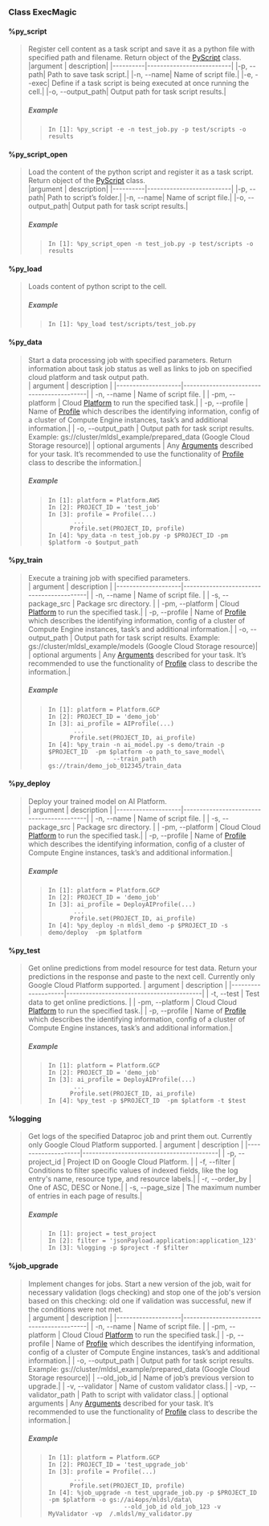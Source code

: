 ### Class ExecMagic

#### %py_script
> Register cell content as a task script and save it as a python file with specified path and filename. Return object of the [PyScript](https://github.com/griddynamics/ml-dsl/blob/master/docs/PyScript.md) class.  
> |argument  | description|
> |----------|--------------------------|
> |-p, --path| Path to save task script.|
> |-n, --name| Name of script file.|
> |-e, --exec| Define if a task script is being executed at once running the cell.|
> |-o, --output_path| Output path for task script results.|
> 
> ##### Example
> 
> >     In [1]: %py_script -e -n test_job.py -p test/scripts -o results

#### %py_script_open
> Load the content of the python script and register it as a task script. Return object of the [PyScript](https://github.com/griddynamics/ml-dsl/blob/master/docs/PyScript.md) class.  
> |argument  | description|
> |----------|--------------------------|
> |-p, --path| Path to script’s folder.|
> |-n, --name| Name of script file.|
> |-o, --output_path| Output path for task script results.|
> 
> ##### Example
> 
> >     In [1]: %py_script_open -n test_job.py -p test/scripts -o results

#### %py_load
> Loads content of python script to the cell. 
> ##### Example
> 
> >     In [1]: %py_load test/scripts/test_job.py

#### %py_data
> Start a data processing job with specified parameters. Return information about task job status as well as links to job on specified cloud platform and task output path.  
> | argument           | description  |
> |--------------------|------------------------------------------|
> | -n, --name         | Name of script file. |
> | -pm, --platform    | Cloud [Platform](https://github.com/griddynamics/ml-dsl/blob/master/docs/Platform.md) to run the specified task.|
> | -p, --profile      | Name of [Profile](https://github.com/griddynamics/ml-dsl/blob/master/docs/profiles/PySparkJobProfile.md) which describes the identifying information, config of a cluster of Compute Engine instances, task’s  and additional information.|
> | -o, --output_path  | Output path for task script results. Example: gs://cluster/mldsl_example/prepared_data (Google Cloud Storage resource)|
> | optional arguments | Any [Arguments](https://github.com/griddynamics/ml-dsl/blob/master/docs/Arguments.md) described for your task. It’s recommended to use the functionality of [Profile](https://github.com/griddynamics/ml-dsl/blob/master/docs/profiles/PySparkJobProfile.md) class to describe the information.|
> 
> ##### Example
> 
> >     In [1]: platform = Platform.AWS
> >     In [2]: PROJECT_ID = 'test_job'
> >     In [3]: profile = Profile(...)
> >     	   ...
> >     	  Profile.set(PROJECT_ID, profile)
> >     In [4]: %py_data -n test_job.py -p $PROJECT_ID -pm $platform -o $output_path

#### %py_train
> Execute a training  job with specified parameters.  
> | argument           | description  |
> |--------------------|------------------------------------------|
> | -n, --name         | Name of script file. |
> | -s, --package_src  | Package src directory. |
> | -pm, --platform    | Cloud [Platform](https://github.com/griddynamics/ml-dsl/blob/master/docs/Platform.md) to run the specified task.|
> | -p, --profile      | Name of [Profile](https://github.com/griddynamics/ml-dsl/blob/master/docs/profiles/AIProfile.md) which describes the identifying information, config of a cluster of Compute Engine instances, task’s  and additional information.|
> | -o, --output_path  | Output path for task script results. Example: gs://cluster/mldsl_example/models (Google Cloud Storage resource)|
> | optional arguments | Any [Arguments](https://github.com/griddynamics/ml-dsl/blob/master/docs/Arguments.md) described for your task. It’s recommended to use the functionality of [Profile](https://github.com/griddynamics/ml-dsl/blob/master/docs/profiles/AIProfile.md) class to describe the information.|
> 
> ##### Example
> 
> >     In [1]: platform = Platform.GCP
> >     In [2]: PROJECT_ID = 'demo_job'
> >     In [3]: ai_profile = AIProfile(...)
> >     	   ...
> >     	  Profile.set(PROJECT_ID, ai_profile)
> >     In [4]: %py_train -n ai_model.py -s demo/train -p $PROJECT_ID  -pm $platform -o path_to_save_model\
> >                       --train_path gs://train/demo_job_012345/train_data

#### %py_deploy
> Deploy your trained model on AI Platform.  
> | argument           | description  |
> |--------------------|------------------------------------------|
> | -n, --name         | Name of script file. |
> | -s, --package_src  | Package src directory. |
> | -pm, --platform    | Cloud Cloud [Platform](https://github.com/griddynamics/ml-dsl/blob/master/docs/Platform.md) to run the specified task.|
> | -p, --profile      | Name of [Profile](https://github.com/griddynamics/ml-dsl/blob/master/docs/profiles/DeployAIProfile.md) which describes the identifying information, config of a cluster of Compute Engine instances, task’s  and additional information.|
> 
> ##### Example
> 
> >     In [1]: platform = Platform.GCP
> >     In [2]: PROJECT_ID = 'demo_job'
> >     In [3]: ai_profile = DeployAIProfile(...)
> >     	   ...
> >     	  Profile.set(PROJECT_ID, ai_profile)
> >     In [4]: %py_deploy -n mldsl_demo -p $PROJECT_ID -s demo/deploy  -pm $platform

#### %py_test
> Get online predictions from model resource for test data. Return your predictions in the response and paste to the next cell. Currently only Google Cloud Platform supported.
> | argument           | description  |
> |--------------------|------------------------------------------|
> | -t, --test         | Test data to get online predictions. |
> | -pm, --platform    | Cloud Cloud [Platform](https://github.com/griddynamics/ml-dsl/blob/master/docs/Platform.md) to run the specified task.|
> | -p, --profile      | Name of [Profile](https://github.com/griddynamics/ml-dsl/blob/master/docs/profiles/DeployAIProfile.md) which describes the identifying information, config of a cluster of Compute Engine instances, task’s  and additional information.|
> 
> ##### Example
> 
> >     In [1]: platform = Platform.GCP
> >     In [2]: PROJECT_ID = 'demo_job'
> >     In [3]: ai_profile = DeployAIProfile(...)
> >     	   ...
> >     	  Profile.set(PROJECT_ID, ai_profile)
> >     In [4]: %py_test -p $PROJECT_ID  -pm $platform -t $test

#### %logging
> Get logs of the specified Dataproc job and print them out. Currently only Google Cloud Platform supported.
> | argument           | description  |
> |--------------------|------------------------------------------|
> | -p, --project_id         | Project ID on Google Cloud Platform. |
> | -f, --filter    | Conditions to filter specific values of indexed fields, like the log entry's name, resource type, and resource labels.|
> | -r, --order_by      | One of ASC, DESC or None.|
> | -s, --page_size      | The maximum number of entries in each page of results.|
> 
> ##### Example
> 
> >     In [1]: project = test_project
> >     In [2]: filter = 'jsonPayload.application:application_123'
> >     In [3]: %logging -p $project -f $filter

#### %job_upgrade
> Implement changes for jobs. Start a new version of the job, wait for necessary validation (logs checking) and stop one of the job's version based on this checking: old one if validation was successful, new if the conditions were not met.  
> | argument           | description  |
> |--------------------|------------------------------------------|
> | -n, --name         | Name of script file. |
> | -pm, --platform    | Cloud Cloud [Platform](https://github.com/griddynamics/ml-dsl/blob/master/docs/Platform.md) to run the specified task.|
> | -p, --profile      | Name of [Profile](https://github.com/griddynamics/ml-dsl/blob/master/docs/profiles/PySparkJobProfile.md) which describes the identifying information, config of a cluster of Compute Engine instances, task’s  and additional information.|
> | -o, --output_path  | Output path for task script results. Example: gs://cluster/mldsl_example/prepared_data (Google Cloud Storage resource)|
> | --old_job_id | Name of job’s previous version to upgrade.|
> | -v, --validator | Name of custom validator class.|
> | -vp, --validator_path | Path to script with validator class.|
> | optional arguments | Any [Arguments](https://github.com/griddynamics/ml-dsl/blob/master/docs/Arguments.md) described for your task. It’s recommended to use the functionality of [Profile](https://github.com/griddynamics/ml-dsl/blob/master/docs/profiles/PySparkJobProfile.md) class to describe the information.|
> 
> ##### Example
> 
> >     In [1]: platform = Platform.GCP
> >     In [2]: PROJECT_ID = 'test_upgrade_job'
> >     In [3]: profile = Profile(...)
> >     	   ...
> >     	  Profile.set(PROJECT_ID, profile)
> >     In [4]: %job_upgrade -n test_upgrade_job.py -p $PROJECT_ID -pm $platform -o gs://ai4ops/mldsl/data\
> >                          --old_job_id old_job_123 -v MyValidator -vp  /.mldsl/my_validator.py

